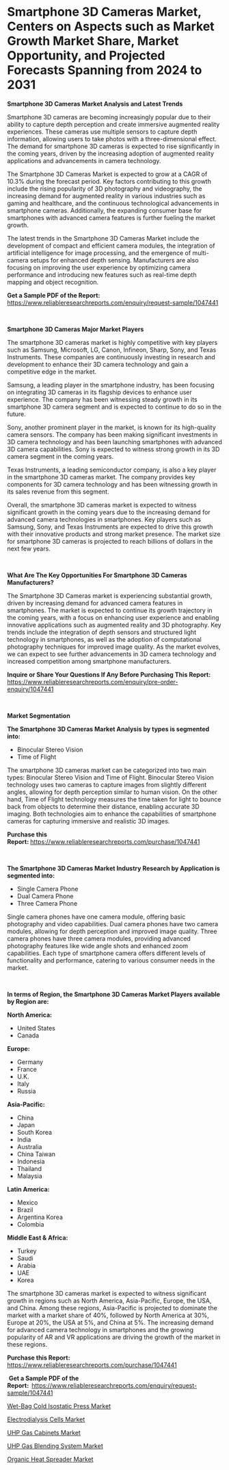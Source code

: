 <p><h1>Smartphone 3D Cameras Market, Centers on Aspects such as Market Growth Market Share, Market Opportunity, and Projected Forecasts Spanning from 2024 to 2031</h1></p><p><strong>Smartphone 3D Cameras Market Analysis and Latest Trends</strong></p>
<p><p>Smartphone 3D cameras are becoming increasingly popular due to their ability to capture depth perception and create immersive augmented reality experiences. These cameras use multiple sensors to capture depth information, allowing users to take photos with a three-dimensional effect. The demand for smartphone 3D cameras is expected to rise significantly in the coming years, driven by the increasing adoption of augmented reality applications and advancements in camera technology.</p><p>The Smartphone 3D Cameras Market is expected to grow at a CAGR of 10.3% during the forecast period. Key factors contributing to this growth include the rising popularity of 3D photography and videography, the increasing demand for augmented reality in various industries such as gaming and healthcare, and the continuous technological advancements in smartphone cameras. Additionally, the expanding consumer base for smartphones with advanced camera features is further fueling the market growth.</p><p>The latest trends in the Smartphone 3D Cameras Market include the development of compact and efficient camera modules, the integration of artificial intelligence for image processing, and the emergence of multi-camera setups for enhanced depth sensing. Manufacturers are also focusing on improving the user experience by optimizing camera performance and introducing new features such as real-time depth mapping and object recognition.</p></p>
<p><strong>Get a Sample PDF of the Report:&nbsp;</strong> <a href="https://www.reliableresearchreports.com/enquiry/request-sample/1047441">https://www.reliableresearchreports.com/enquiry/request-sample/1047441</a></p>
<p>&nbsp;</p>
<p><strong>Smartphone 3D Cameras Major Market Players</strong></p>
<p><p>The smartphone 3D cameras market is highly competitive with key players such as Samsung, Microsoft, LG, Canon, Infineon, Sharp, Sony, and Texas Instruments. These companies are continuously investing in research and development to enhance their 3D camera technology and gain a competitive edge in the market.</p><p>Samsung, a leading player in the smartphone industry, has been focusing on integrating 3D cameras in its flagship devices to enhance user experience. The company has been witnessing steady growth in its smartphone 3D camera segment and is expected to continue to do so in the future.</p><p>Sony, another prominent player in the market, is known for its high-quality camera sensors. The company has been making significant investments in 3D camera technology and has been launching smartphones with advanced 3D camera capabilities. Sony is expected to witness strong growth in its 3D camera segment in the coming years.</p><p>Texas Instruments, a leading semiconductor company, is also a key player in the smartphone 3D cameras market. The company provides key components for 3D camera technology and has been witnessing growth in its sales revenue from this segment.</p><p>Overall, the smartphone 3D cameras market is expected to witness significant growth in the coming years due to the increasing demand for advanced camera technologies in smartphones. Key players such as Samsung, Sony, and Texas Instruments are expected to drive this growth with their innovative products and strong market presence. The market size for smartphone 3D cameras is projected to reach billions of dollars in the next few years.</p></p>
<p>&nbsp;</p>
<p><strong>What Are The Key Opportunities For Smartphone 3D Cameras Manufacturers?</strong></p>
<p><p>The Smartphone 3D Cameras market is experiencing substantial growth, driven by increasing demand for advanced camera features in smartphones. The market is expected to continue its growth trajectory in the coming years, with a focus on enhancing user experience and enabling innovative applications such as augmented reality and 3D photography. Key trends include the integration of depth sensors and structured light technology in smartphones, as well as the adoption of computational photography techniques for improved image quality. As the market evolves, we can expect to see further advancements in 3D camera technology and increased competition among smartphone manufacturers.</p></p>
<p><strong>Inquire or Share Your Questions If Any Before Purchasing This Report:</strong> <a href="https://www.reliableresearchreports.com/enquiry/pre-order-enquiry/1047441">https://www.reliableresearchreports.com/enquiry/pre-order-enquiry/1047441</a></p>
<p>&nbsp;</p>
<p><strong>Market Segmentation</strong></p>
<p><strong>The Smartphone 3D Cameras Market Analysis by types is segmented into:</strong></p>
<p><ul><li>Binocular Stereo Vision</li><li>Time of Flight</li></ul></p>
<p><p>The smartphone 3D cameras market can be categorized into two main types: Binocular Stereo Vision and Time of Flight. Binocular Stereo Vision technology uses two cameras to capture images from slightly different angles, allowing for depth perception similar to human vision. On the other hand, Time of Flight technology measures the time taken for light to bounce back from objects to determine their distance, enabling accurate 3D imaging. Both technologies aim to enhance the capabilities of smartphone cameras for capturing immersive and realistic 3D images.</p></p>
<p><strong>Purchase this Report:&nbsp;</strong><a href="https://www.reliableresearchreports.com/purchase/1047441">https://www.reliableresearchreports.com/purchase/1047441</a></p>
<p>&nbsp;</p>
<p><strong>The Smartphone 3D Cameras Market Industry Research by Application is segmented into:</strong></p>
<p><ul><li>Single Camera Phone</li><li>Dual Camera Phone</li><li>Three Camera Phone</li></ul></p>
<p><p>Single camera phones have one camera module, offering basic photography and video capabilities. Dual camera phones have two camera modules, allowing for depth perception and improved image quality. Three camera phones have three camera modules, providing advanced photography features like wide angle shots and enhanced zoom capabilities. Each type of smartphone camera offers different levels of functionality and performance, catering to various consumer needs in the market.</p></p>
<p>&nbsp;</p>
<p><strong>In terms of Region, the Smartphone 3D Cameras Market Players available by Region are:</strong></p>
<p>
    <p> <strong> North America: </strong>
        <ul>
            <li>United States</li>
            <li>Canada</li>
        </ul>
        </p> 
    <p> <strong> Europe: </strong>
        <ul>
            <li>Germany</li>
            <li>France</li>
            <li>U.K.</li>
            <li>Italy</li>
            <li>Russia</li>
        </ul>
        </p> 
    <p> <strong> Asia-Pacific: </strong>
        <ul>
            <li>China</li>
            <li>Japan</li>
            <li>South Korea</li>
            <li>India</li>
            <li>Australia</li>
            <li>China Taiwan</li>
            <li>Indonesia</li>
            <li>Thailand</li>
            <li>Malaysia</li>
        </ul>
        </p> 
    <p> <strong> Latin America: </strong>
        <ul>
            <li>Mexico</li>
            <li>Brazil</li>
            <li>Argentina Korea</li>
            <li>Colombia</li>
        </ul>
        </p> 
    <p> <strong> Middle East & Africa: </strong>
        <ul>
            <li>Turkey</li>
            <li>Saudi</li>
            <li>Arabia</li>
            <li>UAE</li>
            <li>Korea</li>
        </ul>
    </p>
    </p>
<p><p>The smartphone 3D cameras market is expected to witness significant growth in regions such as North America, Asia-Pacific, Europe, the USA, and China. Among these regions, Asia-Pacific is projected to dominate the market with a market share of 40%, followed by North America at 30%, Europe at 20%, the USA at 5%, and China at 5%. The increasing demand for advanced camera technology in smartphones and the growing popularity of AR and VR applications are driving the growth of the market in these regions.</p></p>
<p><strong>Purchase this Report: </strong><a href="https://www.reliableresearchreports.com/purchase/1047441">https://www.reliableresearchreports.com/purchase/1047441</a></p>
<p>&nbsp;<strong>Get a Sample PDF of the Report:&nbsp;&nbsp;</strong><a href="https://www.reliableresearchreports.com/enquiry/request-sample/1047441">https://www.reliableresearchreports.com/enquiry/request-sample/1047441</a></p>
<p><strong></strong></p>
<p><p><a href="https://medium.com/@dritasmani2022/decoding-wet-bag-cold-isostatic-press-market-metrics-market-share-trends-and-growth-patterns-862ec80dea7f">Wet-Bag Cold Isostatic Press Market</a></p><p><a href="https://medium.com/@dritasmani2022/electrodialysis-cells-market-trends-and-market-analysis-forecasted-for-period-2024-2031-363cfb9d9c06">Electrodialysis Cells Market</a></p><p><a href="https://medium.com/@dorinaprifti56/uhp-gas-cabinets-market-outlook-industry-overview-and-forecast-2024-to-2031-98fc7672b93c">UHP Gas Cabinets Market</a></p><p><a href="https://medium.com/@dorinaprifti56/uhp-gas-blending-system-market-competitive-analysis-market-trends-and-forecast-to-2031-d468e1b995ec">UHP Gas Blending System Market</a></p><p><a href="https://medium.com/@arnisaleka1951/organic-heat-spreader-market-comprehensive-assessment-by-type-application-and-geography-7c84337e6778">Organic Heat Spreader Market</a></p></p>